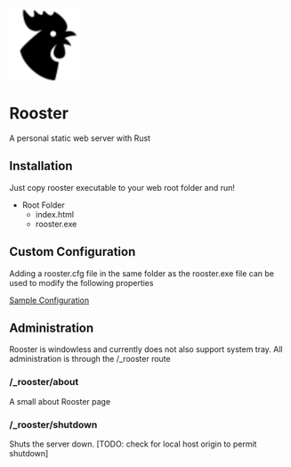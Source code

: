 <img src="./webroot/rooster.png" alt="Rooster Personal Web Server" width="128"/>

# Rooster
A personal static web server with Rust

## Installation
Just copy rooster executable to your web root folder and run!

- Root Folder
  - index.html
  - rooster.exe

## Custom Configuration
Adding a rooster.cfg file in the same folder as the rooster.exe file can be used to modify the following properties

[Sample Configuration](rooster.cfg)

## Administration
Rooster is windowless and currently does not also support system tray. All administration is through the /_rooster route

### /_rooster/about
A small about Rooster page

### /_rooster/shutdown
Shuts the server down. [TODO: check for local host origin to permit shutdown]
